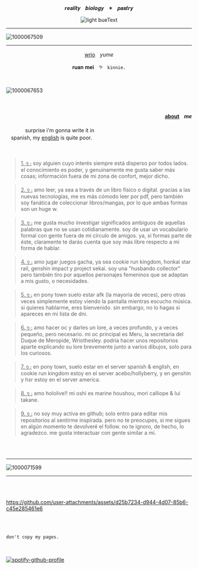 <p align="center">𝒓𝒆𝒂𝒍𝒊𝒕𝒚ㅤ𝒃𝒊𝒐𝒍𝒐𝒈𝒚ㅤ✶ㅤ𝒑𝒂𝒔𝒕𝒓𝒚</p>
<p align="center">
  <img src="https://img.shields.io/badge/೨᧙ ᤳ-ꭑ.erᴗ-lightblue" alt="light bueText">
</p>


___
![1000067509](https://github.com/user-attachments/assets/235deb4b-9a12-43fe-aec6-982b70b7db24)
___

<p align="center">
 <a href="https://genshin-impact.fandom.com/wiki/Wriothesley">wrio</a>ㅤ<em>yume</em></p>
<p align="center">𝐫𝐮𝐚𝐧 𝐦𝐞𝐢ㅤ𖧧ㅤ<code>kinnie.</code></p>

<br>

![1000067653](https://github.com/user-attachments/assets/e9568ee4-c3fa-484d-a403-157639ff7a58)

<br>

#### <p align="right"><ins>about</ins>‎ㅤ<em>me</em></p>
ㅤㅤㅤㅤsurprise i'm gonna write it in<br>
ㅤspanish, my <ins>english</ins> is quite poor.

<br>

><ins>1. ᠀ ᎓</ins> soy alguien cuyo interés siempre está disperso por todos lados. el conocimiento es poder, y genuinamente me gusta saber más cosas; información fuera de mi zona de confort, mejor dicho.

><ins>2. ᠀ ᎓</ins> amo leer, ya sea a través de un libro físico o digital. gracias a las nuevas tecnologías, me es más cómodo leer por pdf, pero también soy fanática de coleccionar libros/mangas, por lo que ambas formas son un huge w.

><ins>3. ᠀ ᎓</ins> me gusta mucho investigar significados ambiguos de aquellas palabras que no se usan cotidianamente. soy de usar un vocabulario formal con gente fuera de mi círculo de amigos. ya, si formas parte de éste, claramente te darás cuenta que soy más libre respecto a mi forma de hablar.

><ins>4. ᠀ ᎓</ins> amo jugar juegos gacha, ya sea cookie run kingdom, honkai star rail, genshin impact y project sekai. soy una "husbando collector" pero también tiro por aquellos personajes femeninos que se adaptan a mis gusto, o necesidades.

><ins>5. ᠀ ᎓</ins> en pony town suelo estar afk (la mayoría de veces), pero otras veces simplemente estoy viendo la pantalla mientras escucho música. si quieres hablarme, eres bienvenido. sin embargo, no lo hagas si apareces en mi lista de dni.

><ins>6. ᠀ ᎓</ins> amo hacer oc y darles un lore, a veces profundo, y a veces pequeño, pero necesario. mi oc principal es Meru, la secretaria del Duque de Meropide, Wriothesley. podría hacer unos repositorios aparte explicando su lore brevemente junto a varios dibujos, solo para los curiosos.

><ins>7. ᠀ ᎓</ins> en pony town, suelo estar en el server spanish & english, en cookie run kingdom estoy en el server acebo/hollyberry, y en genshin y hsr estoy en el server america.

><ins>8. ᠀ ᎓</ins> amo hololive!! mi oshi es marine houshou, mori calliope & lui takane.

><ins>9. ᠀ ᎓</ins> no soy muy activa en github; solo entro para editar mis repositorios al sentirme inspirada. pero no te preocupes, si me sigues en algún momento te devolveré el follow. no te ignoro, de hecho, lo agradezco. me gusta interactuar con gente similar a mi.

<br><br>
___

![1000071599](https://github.com/user-attachments/assets/05a08188-5480-453e-8510-00959a4b03f3)

___
<br><br>

https://github.com/user-attachments/assets/d25b7234-d944-4d07-85b6-c45e285461e6

<br><br>

```diff
don't copy my pages.
```
<br>

[![spotify-github-profile](https://spotify-github-profile.kittinanx.com/api/view?uid=gf2p93s05qadzjbx9yblox2ds&cover_image=true&theme=novatorem&show_offline=false&background_color=121212&interchange=false&bar_color=0000ff&bar_color_cover=false)](https://github.com/kittinan/spotify-github-profile)
